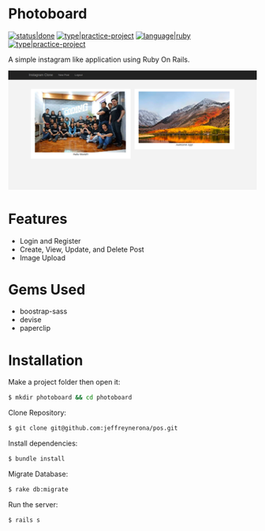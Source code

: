 # Photoboard

[![status|done](http://jeffreynerona.com/badges/status-done.svg)](http://jeffreynerona.com/projects) [![type|practice-project](http://jeffreynerona.com/badges/type-practiceproject.svg)](http://jeffreynerona.com/projects/) [![language|ruby](http://jeffreynerona.com/badges/language-ruby.svg)](http://jeffreynerona.com/projects/ruby)  [![type|practice-project](http://jeffreynerona.com/badges/technology-rubyonrails.svg)](http://jeffreynerona.com/projects/)

A simple instagram like application using Ruby On Rails. 

![jeffreynerona|photobard](https://raw.githubusercontent.com/jeffreynerona/photoboard/master/screenshot/photoboard.png)

# Features

  - Login and Register
  - Create, View, Update, and Delete Post
  - Image Upload

# Gems Used

  - boostrap-sass
  - devise
  - paperclip

# Installation
Make a project folder then open it:
```sh
$ mkdir photoboard && cd photoboard
```

Clone Repository:
```sh
$ git clone git@github.com:jeffreynerona/pos.git
```

Install dependencies:
```sh
$ bundle install
```

Migrate Database:
```sh
$ rake db:migrate
```

Run the server:
```sh
$ rails s
```

